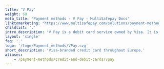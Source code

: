 ```yaml
---
title: 'V Pay'
weight: 60
meta_title: "Payment methods - V Pay - MultiSafepay Docs"
linktomarketing: "https://www.multisafepay.com/solutions/payment-methods/vpay"
childlist: '.'
intro_description: "V Pay is a debit card service owned by Visa. It is accepted across Europe. An additional layer of security is provided by mandatory 3D Secure authentication, which requires cardholders to verify their identity."
layout: 'single'
faq: '.'
logo: '/logo/Payment_methods/VPay.svg' 
short_description: 'Visa-branded credit card throughout Europe.'
aliases:
    - /payment-methods/credit-and-debit-cards/vpay
---
```

